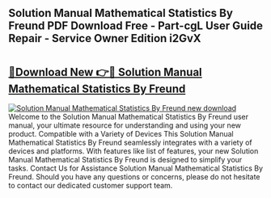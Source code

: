 ## Solution Manual Mathematical Statistics By Freund PDF Download Free - Part-cgL User Guide Repair - Service Owner Edition i2GvX

# <h2><a href="http://bc58412.oget.top/?id=Solution+Manual+Mathematical+Statistics+By+Freund">🔗Download New 👉🔴 Solution Manual Mathematical Statistics By Freund</a></h2>

[![Solution Manual Mathematical Statistics By Freund new download](https://i.imgur.com/5g1atiW.png)](http://bc58412.oget.top/?id=Solution+Manual+Mathematical+Statistics+By+Freund)
Welcome to the Solution Manual Mathematical Statistics By Freund user manual, your ultimate resource for understanding and using your new product. Compatible with a Variety of Devices This Solution Manual Mathematical Statistics By Freund seamlessly integrates with a variety of devices and platforms. With features like list of features, your new Solution Manual Mathematical Statistics By Freund is designed to simplify your tasks. Contact Us for Assistance Solution Manual Mathematical Statistics By Freund. Should you have any questions or concerns, please do not hesitate to contact our dedicated customer support team.
